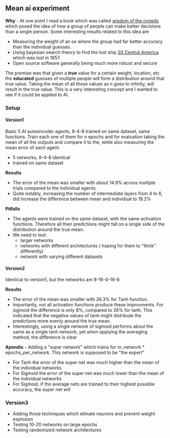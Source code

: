 ## Mean ai experiment
 **Why** - At one point I read a book which was called [wisdom of the crowds](https://en.wikipedia.org/wiki/The_Wisdom_of_Crowds) which posed the idea of how a group of people can make better decisions than a single person. Some interesting results related to this idea are
 - Measuring the weight of an ox where the group had far better accuracy than the individual guesses.
 - Using bayesian search theory to find the lost ship [SS Central America](https://en.wikipedia.org/wiki/SS_Central_America) which was lost in 1857.
 - Open source software generally being much more robust and secure

The premise was that given a **true** value for a certain weight, location, etc the **educated** guesses of multiple people will form a distribution around that true value. Taking the mean of all those values as n goes to infinity, will result in the true value. This is a very interesting concept and I wanted to see if it could be applied to AI.

### Setup
#### Version1 
Basic 5 AI autoencoder agents, 8-4-8 trained on same dataset, same functions. Train each one of them for n epochs and for evaluation taking the mean of all the outputs and compare it to the, while also measuring the mean error of each agent.
- 5 networks, 8-4-8 identical
- trained on same dataset

**Results**
- The error of the mean was smaller with about 14.9% across multiple trials compared to the individual agents.
- Quite notably, increasing the number of intermediate layers from 4 to 6, did increase the difference between mean and individual to 19.2%

**Pitfalls**
- The agents were trained on the same dataset, with the same activation functions. Therefore all their predictions might fall on a single side of the distribution around the true mean. 
- We need to test:
  - larger networks
  - networks with different architectures ( hoping for them to "think" differently)
  - network with varying different datasets

#### Version2
Identical to version1, but the networks are 8-16-4-16-8

**Results**
- The error of the mean was smaller with 26.3% for Tanh function. 
- Importantly, not all activation functions produce these improvments. For sigmoid the difference is only 8%, compared to 26% for tanh. This indicated that the negative values of tanh might distribute the predictions more evenly around the true mean. 
- Interestingly, using a single network of sigmoid performs about the same as a single tanh network, yet when applying the averaging method, the difference is clear

**Apendix** - Adding a "super network" which trains for nr_network * epochs_per_network. This network is supposed to be "the expert"
- For Tanh the error of the super net was much higher than the mean of the individual networks
- For Sigmoid the error of the super net was much lower than the mean of the individual networks
- For Sigmoid, if the average nets are trained to their highest possible accuracy, the super net will 

### Version3
- Adding those techniques which elimate neurons and prevent weight explosion
- Testing 10-20 networks on large epochs
- Testing randomized network architectures